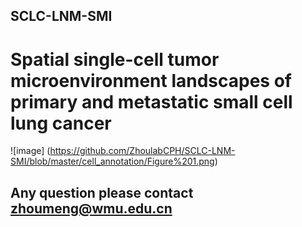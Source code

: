 ## SCLC-LNM-SMI

# Spatial single-cell tumor microenvironment landscapes of primary and metastatic small cell lung cancer


![image] (https://github.com/ZhoulabCPH/SCLC-LNM-SMI/blob/master/cell_annotation/Figure%201.png)

## Any question please contact zhoumeng@wmu.edu.cn
